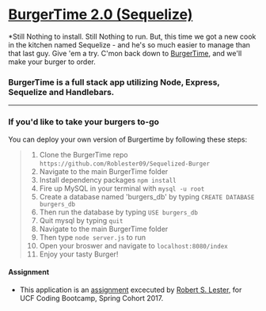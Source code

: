# [BurgerTime 2.0 (Sequelize)](https://obscure-plains-15118.herokuapp.com/)

*Still Nothing to install. Still Nothing to run.  But, this time we got a new cook in the kitchen named Sequelize - and he's so much easier to manage than that last guy. Give 'em a try. C'mon back down to [BurgerTime](https://sequelized-burgers.herokuapp.com/), and we'll make your burger to order.
<br>
### BurgerTime is a full stack app utilizing Node, Express, **Sequelize** and Handlebars.
---
### If you'd like to take your burgers to-go
You can deploy your own version of Burgertime by following these steps:

> 1. Clone the BurgerTime repo `https://github.com/Roblester09/Sequelized-Burger`
> 2. Navigate to the main BurgerTime folder
> 3. Install dependency packages `npm install`
> 4. Fire up MySQL in your terminal with `mysql -u root`
> 6. Create a database named 'burgers_db' by typing   `CREATE DATABASE burgers_db`
> 7. Then run the database by typing `USE burgers_db`
> 8. Quit mysql by typing `quit`
> 9. Navigate to the main BurgerTime folder
> 10. Then type `node server.js` to run
> 11. Open your broswer and navigate to `localhost:8080/index`
> 12. Enjoy your tasty Burger!

#### Assignment

* This application is an [assignment](https://github.com/UCF-Coding-Boot-Camp/01-2017-VW-Class-Content/blob/master/Homework/Week-15/Instructions/homework_instructions.md "Homework #15") excecuted by [Robert S. Lester,](https://github.com/Roblester09 "Robert Lester GitHub") for UCF Coding Bootcamp, Spring Cohort 2017.
